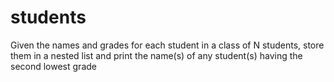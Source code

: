 # students
Given the names and grades for each student in a class of  N students, store them in a nested list and print the name(s) of any student(s) having the second lowest grade

